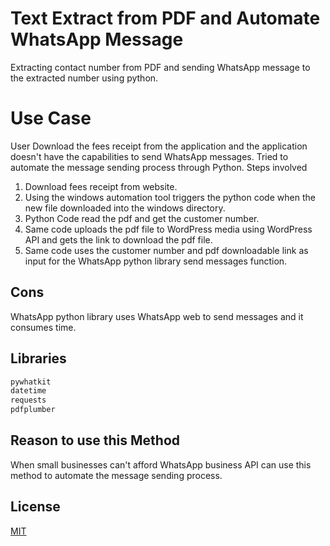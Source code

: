 # Text Extract from PDF and Automate WhatsApp Message
Extracting contact number from PDF and sending WhatsApp message to the extracted number using python. 

# Use Case

User Download the fees receipt from the application and the application doesn't have the capabilities to send WhatsApp messages. Tried to automate the message sending process through Python. Steps involved

1. Download fees receipt from website.
2. Using the windows automation tool triggers the python code when the new file downloaded into the windows directory.
3. Python Code read the pdf and get the customer number.
4. Same code uploads the pdf file to WordPress media using WordPress API and gets the link to download the pdf file.
5. Same code uses the customer number and pdf downloadable link as input for the WhatsApp python library send messages function.

## Cons

WhatsApp python library uses WhatsApp web to send messages and it consumes time.

## Libraries


```bash
pywhatkit
datetime
requests
pdfplumber
```

## Reason to use this Method

When small businesses can't afford WhatsApp business API can use this method to automate the message sending process.


## License
[MIT](https://choosealicense.com/licenses/mit/)
